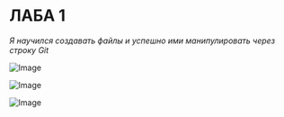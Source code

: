 # ЛАБА 1
_Я научился создавать файлы и успешно ими манипулировать через строку Git_

![Image](https://github.com/user-attachments/assets/62353295-7300-4b2e-8cfa-b78b9a6450ef)

![Image](https://github.com/user-attachments/assets/feeaac47-f6ff-4dcb-abb7-6e0c6e84c7bf)

![Image](https://github.com/user-attachments/assets/ea578708-41be-40fb-9587-ac7f491c6a6d)
